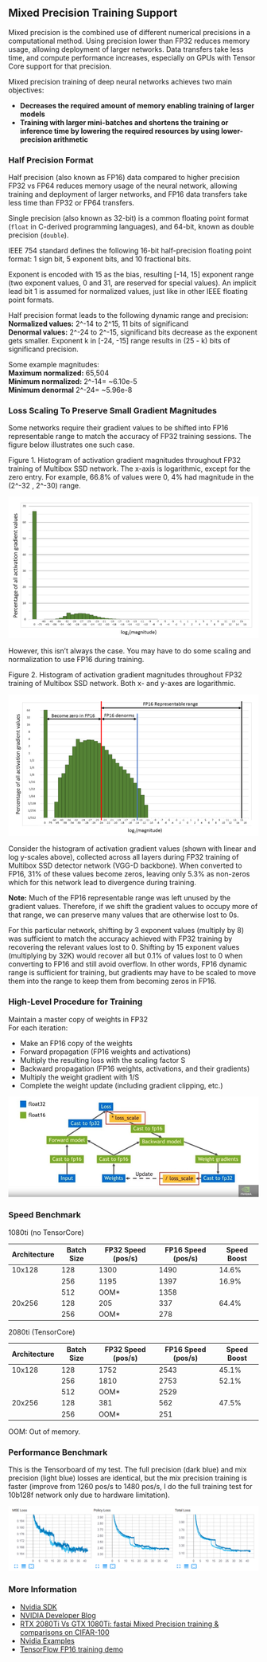 ## Mixed Precision Training Support

Mixed precision is the combined use of different numerical precisions in a computational method. Using precision lower than FP32 reduces memory usage, allowing deployment of larger networks. Data transfers take less time, and compute performance increases, especially on GPUs with Tensor Core support for that precision.

Mixed precision training of deep neural networks achieves two main objectives:  
- **Decreases the required amount of memory enabling training of larger models**  
- **Training with larger mini-batches and shortens the training or inference time by lowering the required resources by using lower-precision arithmetic**

### Half Precision Format

Half precision (also known as FP16) data compared to higher precision FP32 vs FP64 reduces memory usage of the neural network, allowing training and deployment of larger networks, and FP16 data transfers take less time than FP32 or FP64 transfers.

Single precision (also known as 32-bit) is a common floating point format (`float` in C-derived programming languages), and 64-bit, known as double precision (`double`).

IEEE 754 standard defines the following 16-bit half-precision floating point format: 1 sign bit, 5 exponent bits, and 10 fractional bits.

Exponent is encoded with 15 as the bias, resulting [-14, 15] exponent range (two exponent values, 0 and 31, are reserved for special values). An implicit lead bit 1 is assumed for normalized values, just like in other IEEE floating point formats.

Half precision format leads to the following dynamic range and precision:  
**Normalized values:** 2^-14 to 2^15, 11 bits of significand  
**Denormal values:** 2^-24 to 2^-15, significand bits decrease as the exponent gets smaller. Exponent k in [-24, -15] range results in (25 - k) bits of significand precision.  

Some example magnitudes:  
**Maximum normalized:** 65,504  
**Minimum normalized:** 2^-14= ~6.10e-5  
**Minimum denormal** 2^-24= ~5.96e-8

### Loss Scaling To Preserve Small Gradient Magnitudes

Some networks require their gradient values to be shifted into FP16 representable range to match the accuracy of FP32 training sessions. The figure below illustrates one such case.

Figure 1. Histogram of activation gradient magnitudes throughout FP32 training of Multibox SSD network. The x-axis is logarithmic, except for the zero entry. For example, 66.8% of values were 0, 4% had magnitude in the (2^-32 , 2^-30) range.

![fig1](gradients.png)

However, this isn’t always the case. You may have to do some scaling and normalization to use FP16 during training.

Figure 2. Histogram of activation gradient magnitudes throughout FP32 training of Multibox SSD network. Both x- and y-axes are logarithmic.

![fig2](gradients2.png)

Consider the histogram of activation gradient values (shown with linear and log y-scales above), collected across all layers during FP32 training of Multibox SSD detector network (VGG-D backbone). When converted to FP16, 31% of these values become zeros, leaving only 5.3% as non-zeros which for this network lead to divergence during training.

**Note:** Much of the FP16 representable range was left unused by the gradient values. Therefore, if we shift the gradient values to occupy more of that range, we can preserve many values that are otherwise lost to 0s.

For this particular network, shifting by 3 exponent values (multiply by 8) was sufficient to match the accuracy achieved with FP32 training by recovering the relevant values lost to 0. Shifting by 15 exponent values (multiplying by 32K) would recover all but 0.1% of values lost to 0 when converting to FP16 and still avoid overflow. In other words, FP16 dynamic range is sufficient for training, but gradients may have to be scaled to move them into the range to keep them from becoming zeros in FP16.

### High-Level Procedure for Training

Maintain a master copy of weights in FP32  
For each iteration:  
- Make an FP16 copy of the weights  
- Forward propagation (FP16 weights and activations)  
- Multiply the resulting loss with the scaling factor S  
- Backward propagation (FP16 weights, activations, and their gradients)  
- Multiply the weight gradient with 1/S  
- Complete the weight update (including gradient clipping, etc.)  

![fig3](procedure.png)

### Speed Benchmark

1080ti (no TensorCore)

|Architecture|Batch Size|FP32 Speed (pos/s)|FP16 Speed (pos/s)|Speed Boost|
|------------|----------|------------------|------------------|-----------|
|10x128      |128       |1300              |1490              |14.6%      |
|            |256       |1195              |1397              |16.9%      |
|            |512       |OOM*              |1358              |           |
|20x256      |128       |205               |337               |64.4%      |
|            |256       |OOM*              |278               |           |

2080ti (TensorCore)

|Architecture|Batch Size|FP32 Speed (pos/s)|FP16 Speed (pos/s)|Speed Boost|
|------------|----------|------------------|------------------|-----------|
|10x128      |128       |1752              |2543              |45.1%      |
|            |256       |1810              |2753              |52.1%      |
|            |512       |OOM*              |2529              |           |
|20x256      |128       |381               |562               |47.5%      |
|            |256       |OOM*              |251               |           |

OOM: Out of memory.

### Performance Benchmark

This is the Tensorboard of my test. The full precision (dark blue) and mix precision (light blue) losses are identical, but the mix precision training is faster (improve from 1260 pos/s to 1480 pos/s, I do the full training test for 10b128f network only due to hardware limitation).

![fig4](./train.png)

### More Information

- [Nvidia SDK](https://docs.nvidia.com/deeplearning/sdk/mixed-precision-training/index.html#training)  
- [NVIDIA Developer Blog](https://devblogs.nvidia.com/mixed-precision-training-deep-neural-networks/)  
- [RTX 2080Ti Vs GTX 1080Ti: fastai Mixed Precision training & comparisons on CIFAR-100](https://hackernoon.com/rtx-2080ti-vs-gtx-1080ti-fastai-mixed-precision-training-comparisons-on-cifar-100-761d8f615d7f)  
- [Nvidia Examples](https://github.com/godmoves/nvidia-examples)
- [TensorFlow FP16 training demo](https://github.com/khcs/fp16-demo-tf)
